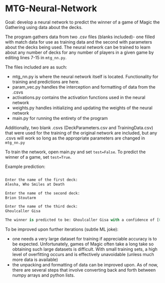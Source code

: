# MTG-Neural-Network

Goal: develop a neural network to predict the winner of a game of Magic the Gathering using data about the decks.

The program gathers data from two .csv files (blanks included)- one filled with match data for use as training data and the second with parameters about the decks being used. The neural network can be trained to learn about any number of decks for any number of players in a given game by editing lines 7-15 in ```mtg_nn.py```.


The files included are as such:

  - mtg_nn.py is where the neural network itself is located. Functionality for training and predictions are here.
  - param_vec.py handles the interception and formatting of data from the .csvs
  - activations.py contains the activation functions used in the neural network
  - weights.py handles initializing and updating the weights of the neural network
  - main.py for running the entirety of the program
  
 Additionally, two blank .csvs (DeckParameters.csv and TrainingData.csv) that were used for the training of the original network are included, but any .csvs will work so long as the appropriate parameters are changed in ```mtg_nn.py```


To train the network, open main.py and set ```test=False```. To predict the winner of a game, set ```test=True```. 

Example prediction:

```python main.py

Enter the name of the first deck:
Alesha, Who Smiles at Death

Enter the name of the second deck:
Brion Stoutarm

Enter the name of the third deck:
Ghoulcaller Gisa

The winner is predicted to be: Ghoulcaller Gisa with a confidence of [0.98]
```

To be improved upon further iterations (subtle ML joke):

  - one needs a very large dataset for training if appreciable accuracy is to be expected. Unfortunately, games of Magic     often take a long take so obtaining such large datasets is difficult. With small training sets, a high level of overfitting   occurs and is effectively unavoidable (unless much more data is available)
  - the unpacking and formatting of data can be improved upon. As of now, there are several steps that involve converting       back and forth between numpy arrays and python lists.
